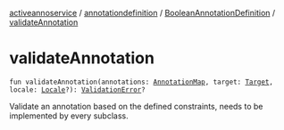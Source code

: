 [activeannoservice](../../index.md) / [annotationdefinition](../index.md) / [BooleanAnnotationDefinition](index.md) / [validateAnnotation](./validate-annotation.md)

# validateAnnotation

`fun validateAnnotation(annotations: `[`AnnotationMap`](../../document.annotation/-annotation-map.md)`, target: `[`Target`](../../annotationdefinition.target/-target/index.md)`, locale: `[`Locale`](https://docs.oracle.com/javase/6/docs/api/java/util/Locale.html)`?): `[`ValidationError`](../../api.annotate.dto/-validation-error/index.md)`?`

Validate an annotation based on the defined constraints, needs to be implemented by every subclass.

